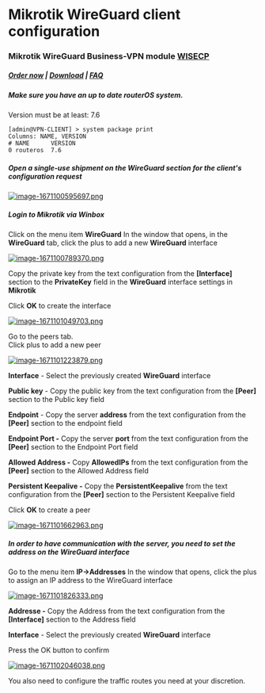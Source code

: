 # Mikrotik WireGuard client configuration

### Mikrotik WireGuard Business-VPN module **[WISECP](https://puqcloud.com/link.php?id=78)** 

##### [Order now](https://puqcloud.com/index.php?rp=/store/wisecp-module-mikrotik-wireguard-business-vpn) | [Download](https://download.puqcloud.com/WISECP/Product/PUQ_WISECP-Mikrotik-WireGuard-Business-VPN/) | [FAQ](https://faq.puqcloud.com/)

##### Make sure you have an up to date **routerOS** system.

Version must be at least: 7.6

```
[admin@VPN-CLIENT] > system package print 
Columns: NAME, VERSION
# NAME      VERSION
0 routeros  7.6    
```

##### Open a single-use shipment on the **WireGuard** section for the client's configuration request

[![image-1671100595697.png](https://doc.puq.info/uploads/images/gallery/2022-12/scaled-1680-/image-1671100595697.png)](https://doc.puq.info/uploads/images/gallery/2022-12/image-1671100595697.png)

##### Login to **Mikrotik** via Winbox

Click on the menu item **WireGuard** In the window that opens, in the **WireGuard** tab, click the plus to add a new **WireGuard** interface

[![image-1671100789370.png](https://doc.puq.info/uploads/images/gallery/2022-12/scaled-1680-/image-1671100789370.png)](https://doc.puq.info/uploads/images/gallery/2022-12/image-1671100789370.png)

Copy the private key from the text configuration from the **\[Interface\]** section to the **PrivateKey** field in the **WireGuard** interface settings in **Mikrotik**

Click **OK** to create the interface

[![image-1671101049703.png](https://doc.puq.info/uploads/images/gallery/2022-12/scaled-1680-/image-1671101049703.png)](https://doc.puq.info/uploads/images/gallery/2022-12/image-1671101049703.png)

Go to the peers tab.  
Click plus to add a new peer

[![image-1671101223879.png](https://doc.puq.info/uploads/images/gallery/2022-12/scaled-1680-/image-1671101223879.png)](https://doc.puq.info/uploads/images/gallery/2022-12/image-1671101223879.png)

**Interface** - Select the previously created **WireGuard** interface

**Public key** - Copy the public key from the text configuration from the **\[Peer\]** section to the Public key field

**Endpoint** - Copy the server **address** from the text configuration from the **\[Peer\]** section to the endpoint field

**Endpoint Port -** Copy the server **port** from the text configuration from the **\[Peer\]** section to the Endpoint Port field

**Allowed Address -** Copy **AllowedIPs** from the text configuration from the **\[Peer\]** section to the Allowed Address field

**Persistent Keepalive -** Copy the **PersistentKeepalive** from the text configuration from the **\[Peer\]** section to the Persistent Keepalive field

Click **OK** to create a peer

[![image-1671101662963.png](https://doc.puq.info/uploads/images/gallery/2022-12/scaled-1680-/image-1671101662963.png)](https://doc.puq.info/uploads/images/gallery/2022-12/image-1671101662963.png)

##### In order to have communication with the server, you need to set the address on the **WireGuard** interface

Go to the menu item **IP-&gt;Addresses** In the window that opens, click the plus to assign an IP address to the WireGuard interface

[![image-1671101826333.png](https://doc.puq.info/uploads/images/gallery/2022-12/scaled-1680-/image-1671101826333.png)](https://doc.puq.info/uploads/images/gallery/2022-12/image-1671101826333.png)

**Addresse -** Copy the Address from the text configuration from the **\[Interface\]** section to the Address field

**Interface** - Select the previously created **WireGuard** interface

Press the OK button to confirm

[![image-1671102046038.png](https://doc.puq.info/uploads/images/gallery/2022-12/scaled-1680-/image-1671102046038.png)](https://doc.puq.info/uploads/images/gallery/2022-12/image-1671102046038.png)

<p class="callout info">You also need to configure the traffic routes you need at your discretion.</p>